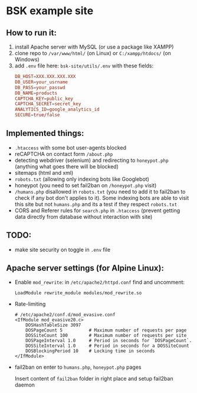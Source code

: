 # BSK example site 



## How to run it:
1. install Apache server with MySQL (or use a package like XAMPP)
2. clone repo to `/var/www/html/` (on Linux) or `C:/xampp/htdocs/` (on Windows)
3. add `.env` file here: `bsk-site/utils/.env` with these fields:
    ```toml
    DB_HOST=XXX.XXX.XXX.XXX
    DB_USER=your_usrname
    DB_PASS=your_passwd
    DB_NAME=products
    CAPTCHA_KEY=public_key
    CAPTCHA_SECRET=secret_key
    ANALYTICS_ID=google_analytics_id
    SECURE=true/false
    ```

## Implemented things:
- `.htaccess` with some bot user-agents blocked
- reCAPTCHA on contact form `/about.php`
- detecting webdriver (selenium) and redirecting to `honeypot.php` (anything what goes there will be blocked)
- sitemaps (html and xml)
- `robots.txt` (allowing only indexing bots like Googlebot)
- honeypot (you need to set fail2ban on `/honeypot.php` visit)
- `/humans.php` disallowed in `robots.txt` (you need to add it to fail2ban to check if any bot don't applies to it). Some indexing bots are able to visit this site but not `humans.php` and its a test if they respect `robots.txt`
- CORS and Referer rules for `search.php` in `.htaccess` (prevent getting data directly from database without interaction with site)

## TODO:
- make site security on toggle in `.env` file

## Apache server settings (for Alpine Linux):
- Enable `mod_rewrite`: in `/etc/apache2/httpd.conf` find and uncomment:

    `LoadModule rewrite_module modules/mod_rewrite.so`

- Rate-limiting
    ```
    # /etc/apache2/conf.d/mod_evasive.conf
    <IfModule mod_evasive20.c>
        DOSHashTableSize 3097
        DOSPageCount 5          # Maximum number of requests per page
        DOSSiteCount 100        # Maximum number of requests per site
        DOSPageInterval 1.0     # Period in seconds for `DOSPageCount`.
        DOSSiteInterval 1.0     # Period in seconds for a DOSSiteCount
        DOSBlockingPeriod 10    # Locking time in seconds
    </IfModule>
    ```

- fail2ban on enter to `humans.php`, `honeypot.php` pages

    Insert content of `fail2ban` folder in right place and setup fail2ban daemon